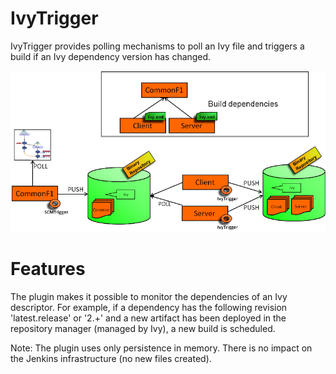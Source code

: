 # IvyTrigger

IvyTrigger provides polling mechanisms to poll an Ivy file and triggers a build if an Ivy dependency version has changed.

![](docs/images/ivy_trigger.png)

# Features

The plugin makes it possible to monitor the dependencies of an Ivy descriptor.
For example, if a dependency has the following revision 'latest.release' or '2.+' and a new artifact has been deployed in the repository manager (managed by Ivy), a new build is scheduled.

Note: The plugin uses only persistence in memory.
There is no impact on the Jenkins infrastructure (no new files created).
